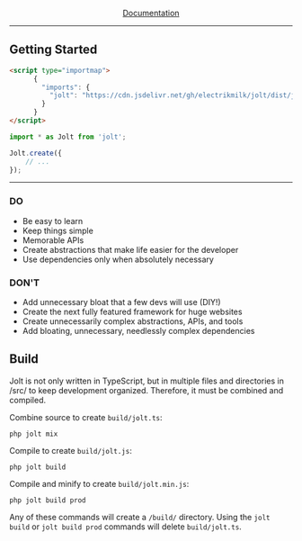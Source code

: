 <p align="center"><a href='https://github.com/electrikmilk/jolt/wiki'>Documentation</a></p>

---

## Getting Started

```html
<script type="importmap">
	  {
	    "imports": {
	      "jolt": "https://cdn.jsdelivr.net/gh/electrikmilk/jolt/dist/jolt.min.js"
	    }
	  }
</script>
```

```javascript
import * as Jolt from 'jolt';

Jolt.create({
    // ...
});
```

---

### DO

- Be easy to learn
- Keep things simple
- Memorable APIs
- Create abstractions that make life easier for the developer
- Use dependencies only when absolutely necessary

### DON'T

- Add unnecessary bloat that a few devs will use (DIY!)
- Create the next fully featured framework for huge websites
- Create unnecessarily complex abstractions, APIs, and tools
- Add bloating, unnecessary, needlessly complex dependencies

## Build

Jolt is not only written in TypeScript, but in multiple files and directories in /src/ to keep development organized. Therefore, it must be combined and compiled.

Combine source to create `build/jolt.ts`:

```console
php jolt mix
```

Compile to create `build/jolt.js`:

```console
php jolt build
```

Compile and minify to create `build/jolt.min.js`:

```console
php jolt build prod
```

Any of these commands will create a `/build/` directory. Using the `jolt build` or `jolt build prod` commands will delete `build/jolt.ts`.
